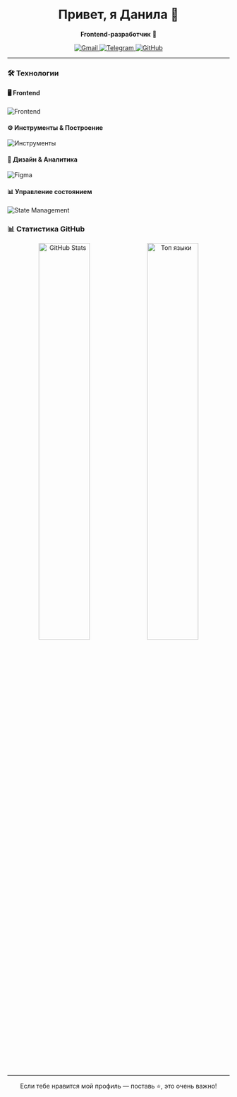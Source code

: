 <h1 align="center">
  <br>
  Привет, я Данила 👋
</h1>

<p align="center">
  <strong>Frontend-разработчик</strong> 🚀
</p>

<p align="center">
  <a href="mailto:emelchenko1997@yandex.ru">
    <img src="https://img.shields.io/badge/Yandex.mail-FFA500?style=for-the-badge&logo=yandex&logoColor=white" alt="Gmail" />
  </a>
  <a href="https://t.me/furyyxx" target="_blank">
    <img src="https://img.shields.io/badge/Telegram-26A5E4?style=for-the-badge&logo=telegram&logoColor=white" alt="Telegram" />
  </a>
  <a href="https://github.com/DanilaEmelchenko" target="_blank">
    <img src="https://img.shields.io/badge/GitHub-181717?style=for-the-badge&logo=github&logoColor=white" alt="GitHub" />
  </a>
</p>

---

### 🛠️ Технологии

#### 🖥️ Frontend
<p align="left">
  <img src="https://skillicons.dev/icons?i=javascript,typescript,react,vue,nextjs,tailwindcss" alt="Frontend" />
</p>

#### ⚙️ Инструменты & Построение
<p align="left">
  <img src="https://skillicons.dev/icons?i=webpack,vite,git,github" alt="Инструменты" />
</p>

#### 🎨 Дизайн & Аналитика
<p align="left">
  <img src="https://skillicons.dev/icons?i=figma" alt="Figma" />
</p>

#### 📊 Управление состоянием
<p align="left">
  <img src="https://skillicons.dev/icons?i=redux,pinia" alt="State Management" />
</p

---

### 📊 Статистика GitHub

<p align="center">
  <img src="https://github-readme-stats.vercel.app/api?username=DanilaEmelchenko&show_icons=true&theme=dark&hide_border=true&locale=ru" alt="GitHub Stats" width="48%" />
  <img src="https://github-readme-stats.vercel.app/api/top-langs/?username=DanilaEmelchenko&layout=compact&theme=dark&hide_border=true&locale=ru" alt="Топ языки" width="48%" />
</p>

---

<p align="center">
  Если тебе нравится мой профиль — поставь ⭐, это очень важно!
</p>

